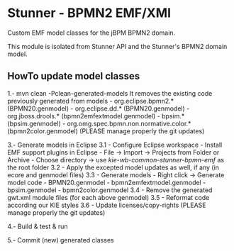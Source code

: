 Stunner - BPMN2 EMF/XMI
=======================

Custom EMF model classes for the jBPM BPMN2 domain.

This module is isolated from Stunner API and the Stunner's BPMN2 domain model.

HowTo update model classes
-------------------------

1.- mvn clean -Pclean-generated-models
    It removes the existing code previously generated from models 
    - org.eclipse.bpmn2.* (BPMN20.genmodel)
    - org.eclipse.dd.* (BPMN20.genmodel)
    - org.jboss.drools.* (bpmn2emfextmodel.genmodel)
    - bpsim.* (bpsim.genmodel)
    - org.omg.spec.bpmn.non.normative.color.* (bpmn2color.genmodel)
    (PLEASE manage properly the git updates)

3.- Generate models in Eclipse
    3.1 - Configure Eclipse workspace
        - Install EMF support plugins in Eclipse
        - File -> Import -> Projects from Folder or Archive
        - Choose directory ->  use _kie-wb-common-stunner-bpmn-emf_ as the root folder
    3.2 - Apply the excepted model updates as well, if any (in ecore and genmodel files) 
    3.3 - Generate models - Right click -> Generate model code 
        - BPMN20.genmodel
        - bpmn2emfextmodel.genmodel
        - bpsim.genmodel
        - bpmn2color.genmodel
    3.4 - Remove the generated gwt.xml module files (for each above genmodel)
    3.5 - Reformat code according our KIE styles
    3.6 - Update licenses/copy-rights
    (PLEASE manage properly the git updates)
    
4.- Build & test & run

5.- Commit (new) generated classes